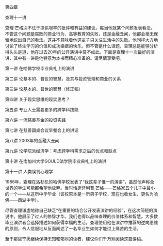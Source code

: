 第四章

查理十一讲


查理·芒格决不怯于提供坦率的批评和有益的建议。每当他就某个问题发表看法，不管这个问题是腐败的商业行为、高等教育的失败，还是金融丑闻，他都会毫无保留地说出自己的看法。这并不意味着他这辈子只关注生活中的失败。他同样大方地讨论了终生学习的价值和成功婚姻的快乐。但不管是什么话题，查理总是能够分析得头头是道，他在过去20年的公开演讲中莫不如此。下面是查理十一次最好的演讲，其中有一讲是他特意为本书而精心准备的。请尽情享受吧。

第一讲 在哈佛学校毕业典礼上的演讲

第二讲 论基本的、普世的智慧，及其与投资管理和商业的关系

第三讲 论基本的、普世的智慧（修正稿）

第四讲 关于现实思维的现实思考？

第五讲 专业人士需要更多的跨学科技能

第六讲 一流慈善基金的投资实践

第七讲 在慈善圆桌会议早餐会上的讲话

第八讲 2003年的金融大丑闻

第九讲 论学院派经济学：考虑跨学科需求之后的优点和缺点

第十讲 在南加州大学GOULD法学院毕业典礼上的演讲

第十一讲 人类误判心理学





1986年，查理在洛杉矶的哈佛学校发表了“我这辈子惟一的演讲”，虽然他声称全世界的学生可能都希望他放弃。当时恰逢菲利普·芒格——芒格家五个儿子中最小的一个——从这所中学毕业（该校原本是一所男子学校，现在也收女生，更名为哈佛——西湖中学）。

尽管查理谦虚地称自己缺乏“在重要的场合公开发表演讲的经验”，在这次简短的演说中，他展示了过人的修辞才华。我们也得以品味查理的价值体系和智慧。大多数毕业演讲者会选择描述如何获得幸福的生活。查理使用他在演讲中推荐的逆向思维的原则，令人信服地从反面阐述了一名毕业生如何才能过上痛苦的生活。

至于那些宁愿继续保持无知和郁闷的读者，建议你们千万别阅读这篇讲稿。



